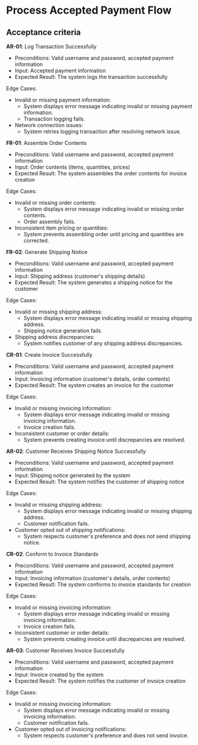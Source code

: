 # Process Accepted Payment Flow

## Acceptance criteria

**AR-01**: Log Transaction Successfully

* Preconditions: Valid username and password, accepted payment information
* Input: Accepted payment information
* Expected Result: The system logs the transaction successfully

Edge Cases:

* Invalid or missing payment information:
  * System displays error message indicating invalid or missing payment information.
  * Transaction logging fails.
* Network connection issues:
  * System retries logging transaction after resolving network issue.

**FR-01**: Assemble Order Contents

* Preconditions: Valid username and password, accepted payment information
* Input: Order contents (items, quantities, prices)
* Expected Result: The system assembles the order contents for invoice creation

Edge Cases:

* Invalid or missing order contents:
  * System displays error message indicating invalid or missing order contents.
  * Order assembly fails.
* Inconsistent item pricing or quantities:
  * System prevents assembling order until pricing and quantities are corrected.

**FR-02**: Generate Shipping Notice

* Preconditions: Valid username and password, accepted payment information
* Input: Shipping address (customer's shipping details)
* Expected Result: The system generates a shipping notice for the customer

Edge Cases:

* Invalid or missing shipping address:
  * System displays error message indicating invalid or missing shipping address.
  * Shipping notice generation fails.
* Shipping address discrepancies:
  * System notifies customer of any shipping address discrepancies.

**CR-01**: Create Invoice Successfully

* Preconditions: Valid username and password, accepted payment information
* Input: Invoicing information (customer's details, order contents)
* Expected Result: The system creates an invoice for the customer

Edge Cases:

* Invalid or missing invoicing information:
  * System displays error message indicating invalid or missing invoicing information.
  * Invoice creation fails.
* Inconsistent customer or order details:
  * System prevents creating invoice until discrepancies are resolved.

**AR-02**: Customer Receives Shipping Notice Successfully

* Preconditions: Valid username and password, accepted payment information
* Input: Shipping notice generated by the system
* Expected Result: The system notifies the customer of shipping notice

Edge Cases:

* Invalid or missing shipping address:
  * System displays error message indicating invalid or missing shipping address.
  * Customer notification fails.
* Customer opted out of shipping notifications:
  * System respects customer's preference and does not send shipping notice.

**CR-02**: Conform to Invoice Standards

* Preconditions: Valid username and password, accepted payment information
* Input: Invoicing information (customer's details, order contents)
* Expected Result: The system conforms to invoice standards for creation

Edge Cases:

* Invalid or missing invoicing information:
  * System displays error message indicating invalid or missing invoicing information.
  * Invoice creation fails.
* Inconsistent customer or order details:
  * System prevents creating invoice until discrepancies are resolved.

**AR-03**: Customer Receives Invoice Successfully

* Preconditions: Valid username and password, accepted payment information
* Input: Invoice created by the system
* Expected Result: The system notifies the customer of invoice creation

Edge Cases:

* Invalid or missing invoicing information:
  * System displays error message indicating invalid or missing invoicing information.
  * Customer notification fails.
* Customer opted out of invoicing notifications:
  * System respects customer's preference and does not send invoice.

